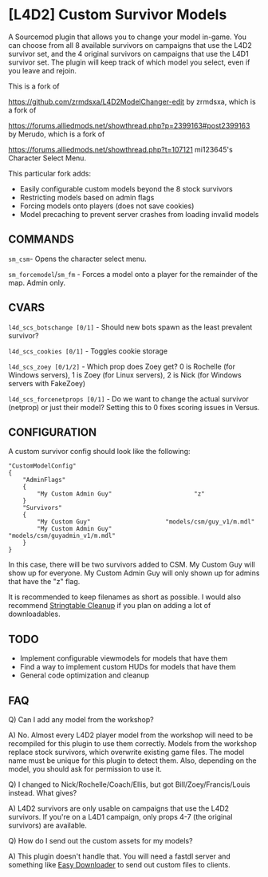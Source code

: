 # [L4D2] Custom Survivor Models

A Sourcemod plugin that allows you to change your model in-game. You can choose from all 8 available survivors on campaigns that use the L4D2 survivor set, and the 4 original survivors on campaigns that use the L4D1 survivor set.  The plugin will keep track of which model you select, even if you leave and rejoin.

This is a fork of
 
https://github.com/zrmdsxa/L4D2ModelChanger-edit by zrmdsxa, which is a fork of 

https://forums.alliedmods.net/showthread.php?p=2399163#post2399163 by Merudo, which is a fork of 

https://forums.alliedmods.net/showthread.php?t=107121 mi123645's Character Select Menu.

This particular fork adds:

- Easily configurable custom models beyond the 8 stock survivors
- Restricting models based on admin flags
- Forcing models onto players (does not save cookies)
- Model precaching to prevent server crashes from loading invalid models

## COMMANDS

`sm_csm`- Opens the character select menu.

`sm_forcemodel`/`sm_fm` - Forces a model onto a player for the remainder of the map. Admin only. 

## CVARS

`l4d_scs_botschange [0/1]` - Should new bots spawn as the least prevalent survivor?

`l4d_scs_cookies [0/1]` - Toggles cookie storage

`l4d_scs_zoey [0/1/2]` - Which prop does Zoey get? 0 is Rochelle (for Windows servers), 1 is Zoey (for Linux servers), 2 is Nick (for Windows servers with FakeZoey)

`l4d_scs_forcenetprops [0/1]` - Do we want to change the actual survivor (netprop) or just their model? Setting this to 0 fixes scoring issues in Versus.

## CONFIGURATION

A custom survivor config should look like the following:

```
"CustomModelConfig"
{
	"AdminFlags"
	{
		"My Custom Admin Guy"						"z"
	}
	"Survivors"
	{
		"My Custom Guy"						"models/csm/guy_v1/m.mdl"
		"My Custom Admin Guy"				"models/csm/guyadmin_v1/m.mdl"
	}
}
```

In this case, there will be two survivors added to CSM. My Custom Guy will show up for everyone. My Custom Admin Guy will only shown up for admins that have the "z" flag.

It is recommended to keep filenames as short as possible.  I would also recommend [Stringtable Cleanup](https://github.com/sappykun/stringtable-cleanup) if you plan on adding a lot of downloadables.

## TODO

- Implement configurable viewmodels for models that have them
- Find a way to implement custom HUDs for models that have them
- General code optimization and cleanup

## FAQ

Q) Can I add any model from the workshop?

A) No. Almost every L4D2 player model from the workshop will need to be recompiled for this plugin to use them correctly. Models from the workshop replace stock survivors, which overwrite existing game files. The model name must be unique for this plugin to detect them. Also, depending on the model, you should ask for permission to use it.


Q) I changed to Nick/Rochelle/Coach/Ellis, but got Bill/Zoey/Francis/Louis instead. What gives?

A) L4D2 survivors are only usable on campaigns that use the L4D2 survivors. If you're on a L4D1 campaign, only props 4-7 (the original survivors) are available.


Q) How do I send out the custom assets for my models?

A) This plugin doesn't handle that. You will need a fastdl server and something like [Easy Downloader](https://forums.alliedmods.net/showthread.php?t=292207) to send out custom files to clients.


